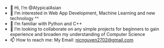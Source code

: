 - 👋 Hi, I’m @AtypicalAsian
- 👀 I’m interested in Web App Development, Machine Learning and new technology ^^
- 🌱 I’m familiar with Python and C++
- 💞️ I’m looking to collaborate on any simple projects for beginners to gain experience and broaden my understanding of Computer Science 
- 📫 How to reach me: 
      My Email: nicnguyen2702@gmail.com

<!---
AtypicalAsian/AtypicalAsian is a ✨ special ✨ repository because its `README.md` (this file) appears on your GitHub profile.
You can click the Preview link to take a look at your changes.
--->
